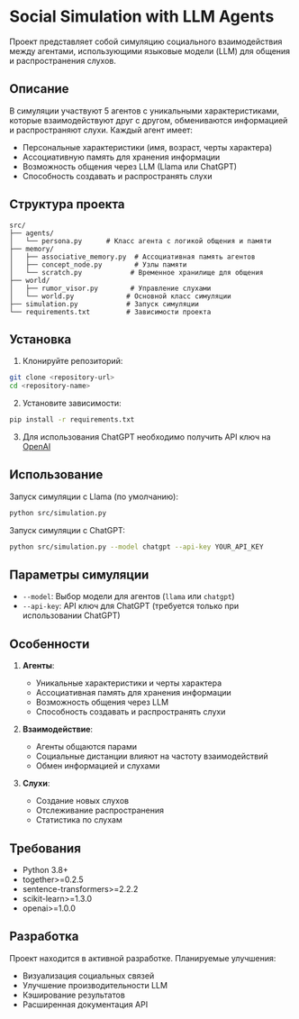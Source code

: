 # Social Simulation with LLM Agents

Проект представляет собой симуляцию социального взаимодействия между агентами, использующими языковые модели (LLM) для общения и распространения слухов.

## Описание

В симуляции участвуют 5 агентов с уникальными характеристиками, которые взаимодействуют друг с другом, обмениваются информацией и распространяют слухи. Каждый агент имеет:
- Персональные характеристики (имя, возраст, черты характера)
- Ассоциативную память для хранения информации
- Возможность общения через LLM (Llama или ChatGPT)
- Способность создавать и распространять слухи

## Структура проекта

```
src/
├── agents/
│   └── persona.py      # Класс агента с логикой общения и памяти
├── memory/
│   ├── associative_memory.py  # Ассоциативная память агентов
│   ├── concept_node.py        # Узлы памяти
│   └── scratch.py            # Временное хранилище для общения
├── world/
│   ├── rumor_visor.py        # Управление слухами
│   └── world.py             # Основной класс симуляции
├── simulation.py            # Запуск симуляции
└── requirements.txt         # Зависимости проекта
```

## Установка

1. Клонируйте репозиторий:
```bash
git clone <repository-url>
cd <repository-name>
```

2. Установите зависимости:
```bash
pip install -r requirements.txt
```

3. Для использования ChatGPT необходимо получить API ключ на [OpenAI](https://platform.openai.com/)

## Использование

Запуск симуляции с Llama (по умолчанию):
```bash
python src/simulation.py
```

Запуск симуляции с ChatGPT:
```bash
python src/simulation.py --model chatgpt --api-key YOUR_API_KEY
```

## Параметры симуляции

- `--model`: Выбор модели для агентов (`llama` или `chatgpt`)
- `--api-key`: API ключ для ChatGPT (требуется только при использовании ChatGPT)

## Особенности

1. **Агенты**:
   - Уникальные характеристики и черты характера
   - Ассоциативная память для хранения информации
   - Возможность общения через LLM
   - Способность создавать и распространять слухи

2. **Взаимодействие**:
   - Агенты общаются парами
   - Социальные дистанции влияют на частоту взаимодействий
   - Обмен информацией и слухами

3. **Слухи**:
   - Создание новых слухов
   - Отслеживание распространения
   - Статистика по слухам

## Требования

- Python 3.8+
- together>=0.2.5
- sentence-transformers>=2.2.2
- scikit-learn>=1.3.0
- openai>=1.0.0

## Разработка

Проект находится в активной разработке. Планируемые улучшения:
- Визуализация социальных связей
- Улучшение производительности LLM
- Кэширование результатов
- Расширенная документация API